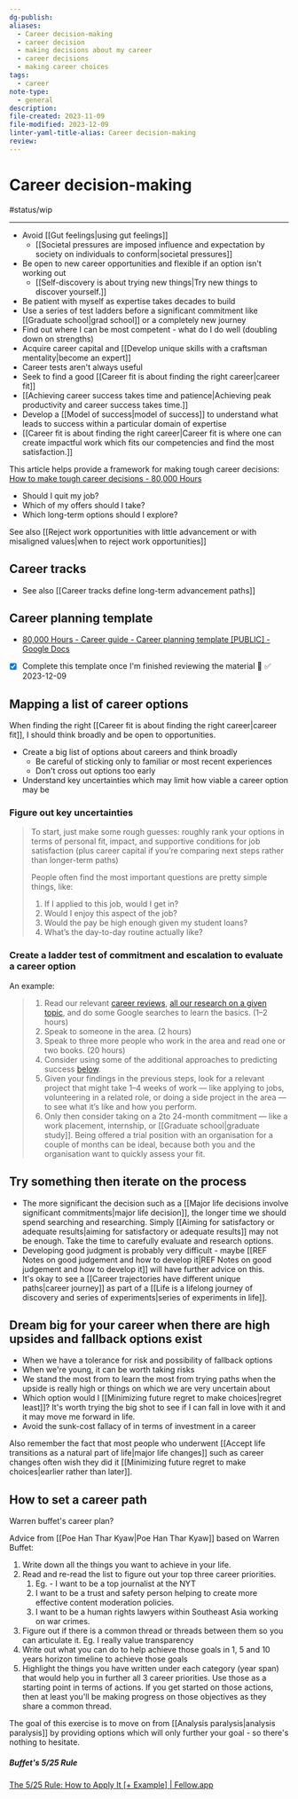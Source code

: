 ```yaml
---
dg-publish: 
aliases:
  - Career decision-making
  - career decision
  - making decisions about my career
  - career decisions
  - making career choices
tags:
  - career
note-type:
  - general
description: 
file-created: 2023-11-09
file-modified: 2023-12-09
linter-yaml-title-alias: Career decision-making
review:
---
```


# Career decision-making

#status/wip

---

- Avoid [[Gut feelings|using gut feelings]]
	- [[Societal pressures are imposed influence and expectation by society on individuals to conform|societal pressures]]
- Be open to new career opportunities and flexible if an option isn't working out
	- [[Self-discovery is about trying new things|Try new things to discover yourself.]]
- Be patient with myself as expertise takes decades to build
- Use a series of test ladders before a significant commitment like [[Graduate school|grad school]] or a completely new journey
- Find out where I can be most competent - what do I do well (doubling down on strengths)
- Acquire career capital and [[Develop unique skills with a craftsman mentality|become an expert]]
- Career tests aren't always useful
- Seek to find a good [[Career fit is about finding the right career|career fit]]
- [[Achieving career success takes time and patience|Achieving peak productivity and career success takes time.]]
- Develop a [[Model of success|model of success]] to understand what leads to success within a particular domain of expertise
- [[Career fit is about finding the right career|Career fit is where one can create impactful work which fits our competencies and find the most satisfaction.]]

This article helps provide a framework for making tough career decisions: [How to make tough career decisions - 80,000 Hours](https://80000hours.org/career-decision/article/)
- Should I quit my job?
- Which of my offers should I take?
- Which long-term options should I explore?

See also [[Reject work opportunities with little advancement or with misaligned values|when to reject work opportunities]]

## Career tracks

- See also [[Career tracks define long-term advancement paths]]

## Career planning template

- [80,000 Hours - Career guide - Career planning template [PUBLIC] - Google Docs](https://docs.google.com/document/d/19ed49kECc1NAWRtLsSyGD-cqfHOQ4-ArUX6iAJ4Kpvk/edit)

- [x] Complete this template once I'm finished reviewing the material 🔺 ✅ 2023-12-09

## Mapping a list of career options

When finding the right [[Career fit is about finding the right career|career fit]], I should think broadly and be open to opportunities.

- Create a big list of options about careers and think broadly
	- Be careful of sticking only to familiar or most recent experiences
	- Don't cross out options too early
- Understand key uncertainties which may limit how viable a career option may be

### Figure out key uncertainties

> To start, just make some rough guesses: roughly rank your options in terms of personal fit, impact, and supportive conditions for job satisfaction (plus career capital if you’re comparing next steps rather than longer-term paths)
>
> People often find the most important questions are pretty simple things, like:
>
> 1. If I applied to this job, would I get in?
> 2. Would I enjoy this aspect of the job?
> 3. Would the pay be high enough given my student loans?
> 4. What’s the day-to-day routine actually like?

### Create a ladder test of commitment and escalation to evaluate a career option

An example:
> 1. Read our relevant [career reviews](https://80000hours.org/career-reviews/), [all our research on a given topic](https://80000hours.org/research/), and do some Google searches to learn the basics. (1–2 hours)
> 2. Speak to someone in the area. (2 hours)
> 3. Speak to three more people who work in the area and read one or two books. (20 hours)
> 4. Consider using some of the additional approaches to predicting success [below](https://80000hours.org/career-guide/personal-fit/#personal-fit-questions).
> 5. Given your findings in the previous steps, look for a relevant project that might take 1–4 weeks of work — like applying to jobs, volunteering in a related role, or doing a side project in the area — to see what it’s like and how you perform.
> 6. Only then consider taking on a 2to 24-month commitment — like a work placement, internship, or [[Graduate school|graduate study]]. Being offered a trial position with an organisation for a couple of months can be ideal, because both you and the organisation want to quickly assess your fit.

## Try something then iterate on the process

- The more significant the decision such as a [[Major life decisions involve significant commitments|major life decision]], the longer time we should spend searching and researching. Simply [[Aiming for satisfactory or adequate results|aiming for satisfactory or adequate results]] may not be enough. Take the time to carefully evaluate and research options.
- Developing good judgment is probably very difficult - maybe [[REF Notes on good judgement and how to develop it|REF Notes on good judgement and how to develop it]] will have further advice on this.
- It's okay to see a [[Career trajectories have different unique paths|career journey]] as part of a [[Life is a lifelong journey of discovery and series of experiments|series of experiments in life]].

## Dream big for your career when there are high upsides and fallback options exist

- When we have a tolerance for risk and possibility of fallback options
- When we're young, it can be worth taking risks
- We stand the most from to learn the most from trying paths when the upside is really high or things on which we are very uncertain about
- Which option would I [[Minimizing future regret to make choices|regret least]]? It's worth trying the big shot to see if I can fall in love with it and it may move me forward in life.
- Avoid the sunk-cost fallacy of in terms of investment in a career

Also remember the fact that most people who underwent [[Accept life transitions as a natural part of life|major life changes]] such as career changes often wish they did it [[Minimizing future regret to make choices|earlier rather than later]].


## How to set a career path

Warren buffet's career plan?

Advice from [[Poe Han Thar Kyaw|Poe Han Thar Kyaw]] based on Warren Buffet:
1. Write down all the things you want to achieve in your life.
2. Read and re-read the list to figure out your top three career priorities.
	1. Eg. -  I want to be a top journalist at the NYT
	2. I want to be a trust and safety person helping to create more effective content moderation policies.
	3. I want to be a human rights lawyers within Southeast Asia working on war crimes.
3. Figure out if there is a common thread or threads between them so you can articulate it. Eg. I really value transparency
4. Write out what you can do to help achieve those goals in 1, 5 and 10 years horizon timeline to achieve those goals
5. Highlight the things you have written under each category (year span) that would help you in further all 3 career priorities. Use those as a starting point in terms of actions. If you get started on those actions, then at least you'll be making progress on those objectives as they share a common thread.

The goal of this exercise is to move on from [[Analysis paralysis|analysis paralysis]] by providing options which will only further your goal - so there's nothing to hesitate.

##### Buffet's 5/25 Rule

[The 5/25 Rule: How to Apply It [+ Example] | Fellow.app](https://fellow.app/blog/leadership/the-5-25-rule-how-to-apply-it-example/#:~:text=Warren%20Buffet%20created%20the%205,that%20are%20your%20highest%20priority.)
